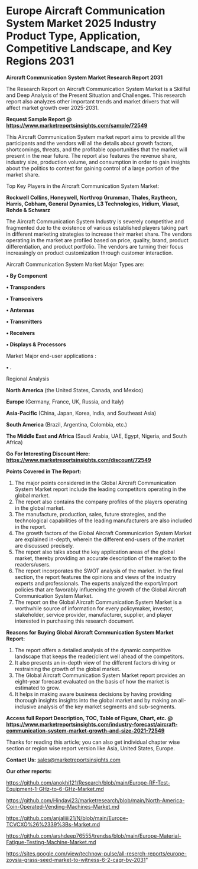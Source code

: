 # Europe Aircraft Communication System Market 2025 Industry Product Type, Application, Competitive Landscape, and Key Regions 2031

<strong>Aircraft Communication System Market Research Report 2031</strong>

The Research Report on Aircraft Communication System Market is a Skillful and Deep Analysis of the Present Situation and Challenges. This research report also analyzes other important trends and market drivers that will affect market growth over 2025-2031.

<strong>Request Sample Report @ <a href=https://www.marketreportsinsights.com/sample/72549>https://www.marketreportsinsights.com/sample/72549</a></strong>

This Aircraft Communication System market report aims to provide all the participants and the vendors will all the details about growth factors, shortcomings, threats, and the profitable opportunities that the market will present in the near future. The report also features the revenue share, industry size, production volume, and consumption in order to gain insights about the politics to contest for gaining control of a large portion of the market share.

Top Key Players in the Aircraft Communication System Market:

<strong>Rockwell Collins, Honeywell, Northrop Grumman, Thales, Raytheon, Harris, Cobham, General Dynamics, L3 Technologies, Iridium, Viasat, Rohde & Schwarz</strong>

The Aircraft Communication System Industry is severely competitive and fragmented due to the existence of various established players taking part in different marketing strategies to increase their market share. The vendors operating in the market are profiled based on price, quality, brand, product differentiation, and product portfolio. The vendors are turning their focus increasingly on product customization through customer interaction.

Aircraft Communication System Market Major Types are:

<strong>• By Component

• Transponders

• Transceivers

• Antennas

• Transmitters

• Receivers

• Displays & Processors</strong>

Market Major end-user applications :

<strong>• .</strong>

Regional Analysis

</u><strong><b>North America</b></strong> (the United States, Canada, and Mexico)

<strong><b>Europe </b></strong>(Germany, France, UK, Russia, and Italy)

<strong><b>Asia-Pacific</b></strong> (China, Japan, Korea, India, and Southeast Asia)

<strong><b>South America</b></strong> (Brazil, Argentina, Colombia, etc.)

<strong><b>The Middle East and Africa</b></strong> (Saudi Arabia, UAE, Egypt, Nigeria, and South Africa)

<strong>Go For Interesting Discount Here: <a href=https://www.marketreportsinsights.com/discount/72549>https://www.marketreportsinsights.com/discount/72549</a></strong>

<strong>Points Covered in The Report:</strong>
<ol>
  <li>The major points considered in the Global Aircraft Communication System Market report include the leading competitors operating in the global market.</li>
  <li>The report also contains the company profiles of the players operating in the global market.</li>
  <li>The manufacture, production, sales, future strategies, and the technological capabilities of the leading manufacturers are also included in the report.</li>
  <li>The growth factors of the Global Aircraft Communication System Market are explained in-depth, wherein the different end-users of the market are discussed precisely.</li>
  <li>The report also talks about the key application areas of the global market, thereby providing an accurate description of the market to the readers/users.</li>
  <li>The report incorporates the SWOT analysis of the market. In the final section, the report features the opinions and views of the industry experts and professionals. The experts analyzed the export/import policies that are favorably influencing the growth of the Global Aircraft Communication System Market.</li>
  <li>The report on the Global Aircraft Communication System Market is a worthwhile source of information for every policymaker, investor, stakeholder, service provider, manufacturer, supplier, and player interested in purchasing this research document.</li>
</ol>
<strong>Reasons for Buying Global Aircraft Communication System Market Report:</strong>

<ol>
  <li>The report offers a detailed analysis of the dynamic competitive landscape that keeps the reader/client well ahead of the competitors.</li>
  <li>It also presents an in-depth view of the different factors driving or restraining the growth of the global market.</li>
  <li>The Global Aircraft Communication System Market report provides an eight-year forecast evaluated on the basis of how the market is estimated to grow.</li>
  <li>It helps in making aware business decisions by having providing thorough insights insights into the global market and by making an all-inclusive analysis of the key market segments and sub-segments.</li>
</ol>
<strong>Access full Report Description, TOC, Table of Figure, Chart, etc. @ <a href=https://www.marketreportsinsights.com/industry-forecast/aircraft-communication-system-market-growth-and-size-2021-72549>https://www.marketreportsinsights.com/industry-forecast/aircraft-communication-system-market-growth-and-size-2021-72549</a></strong>


Thanks for reading this article; you can also get individual chapter wise section or region wise report version like Asia, United States, Europe.

<strong>Contact Us:</strong>
sales@marketreportsinsights.com

<strong>Our other reports:</strong>

<a href=https://github.com/anokhi121/Research/blob/main/Europe-RF-Test-Equipment-1-GHz-to-6-GHz-Market.md>https://github.com/anokhi121/Research/blob/main/Europe-RF-Test-Equipment-1-GHz-to-6-GHz-Market.md</a>

<a href=https://github.com/Hindavi23/marketresearch/blob/main/North-America-Coin-Operated-Vending-Machines-Market.md>https://github.com/Hindavi23/marketresearch/blob/main/North-America-Coin-Operated-Vending-Machines-Market.md</a>

<a href=https://github.com/anjaliiii21/N/blob/main/Europe-TCVCXO%26%2339%3Bs-Market.md>https://github.com/anjaliiii21/N/blob/main/Europe-TCVCXO%26%2339%3Bs-Market.md</a>

<a href=https://github.com/arshdeep76555/trendss/blob/main/Europe-Material-Fatigue-Testing-Machine-Market.md>https://github.com/arshdeep76555/trendss/blob/main/Europe-Material-Fatigue-Testing-Machine-Market.md</a>

<a href=https://sites.google.com/view/technow-pulse/all-reserch-reports/europe-zoysia-grass-seed-market-to-witness-6-2-cagr-by-2031>https://sites.google.com/view/technow-pulse/all-reserch-reports/europe-zoysia-grass-seed-market-to-witness-6-2-cagr-by-2031</a>"
